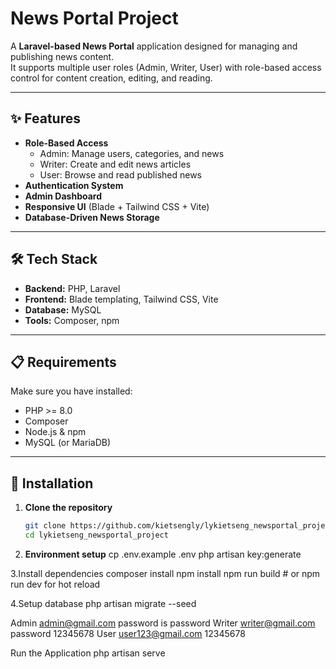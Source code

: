 # News Portal Project

A **Laravel-based News Portal** application designed for managing and publishing news content.  
It supports multiple user roles (Admin, Writer, User) with role-based access control for content creation, editing, and reading.

---

## ✨ Features

- **Role-Based Access**
  - Admin: Manage users, categories, and news
  - Writer: Create and edit news articles
  - User: Browse and read published news
- **Authentication System**
- **Admin Dashboard**
- **Responsive UI** (Blade + Tailwind CSS + Vite)
- **Database-Driven News Storage**

---

## 🛠️ Tech Stack

- **Backend:** PHP, Laravel  
- **Frontend:** Blade templating, Tailwind CSS, Vite  
- **Database:** MySQL  
- **Tools:** Composer, npm  

---

## 📋 Requirements

Make sure you have installed:

- PHP >= 8.0  
- Composer  
- Node.js & npm  
- MySQL (or MariaDB)

---

## 🚀 Installation

1. **Clone the repository**
   ```bash
   git clone https://github.com/kietsengly/lykietseng_newsportal_project.git
   cd lykietseng_newsportal_project
2. **Environment setup**
cp .env.example .env
php artisan key:generate

3.Install dependencies
composer install
npm install
npm run build   # or npm run dev for hot reload

4.Setup database
php artisan migrate --seed


Admin	admin@gmail.com password is password
Writer	writer@gmail.com password 12345678
User	user123@gmail.com 12345678

Run the Application
php artisan serve

